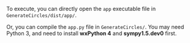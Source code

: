 To execute, you can directly open the `app` executable file in `GenerateCircles/dist/app/`.

Or, you can compile the `app.py` file in `GenerateCircles/`. You may need Python 3, and need to install **wxPython 4** and **sympy1.5.dev0** first.

